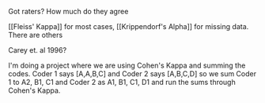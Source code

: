 Got raters? How much do they agree

[[Fleiss' Kappa]] for most cases, [[Krippendorf's Alpha]] for missing data. There are others

Carey et. al 1996?

I'm doing a project where we are using Cohen's Kappa and summing the codes. Coder 1 says \[A,A,B,C\] and Coder 2 says \[A,B,C,D\] so we sum Coder 1 to A2, B1, C1 and Coder 2 as A1, B1, C1, D1 and run the sums through Cohen's Kappa. 